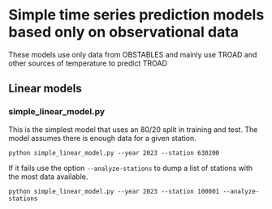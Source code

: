 # Simple time series prediction models based only on observational data
These models use only data from OBSTABLES and mainly use
TROAD and other sources of temperature to predict TROAD

##  Linear models

### simple_linear_model.py 
This is the simplest model that uses an 80/20 split 
in training and test. 
The model assumes there is enough data for a given station.

```
python simple_linear_model.py --year 2023 --station 630200

```
If it fails use the option `--analyze-stations` to dump
a list of stations with the most data available.
```
python simple_linear_model.py --year 2023 --station 100001 --analyze-stations

```
